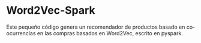# Word2Vec-Spark
Este pequeño código genera un recomendador de productos basado en co-ocurrencias en las compras basados en Word2Vec, escrito en pyspark.
